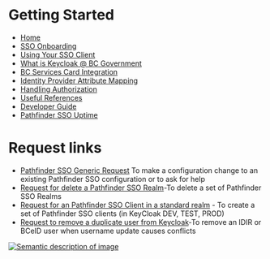 # Getting Started

- [Home](https://github.com/bcgov/ocp-sso/wiki)
- [SSO Onboarding](https://github.com/bcgov/ocp-sso/wiki/SSO-Onboarding)
- [Using Your SSO Client](https://github.com/bcgov/ocp-sso/wiki/Using-Your-SSO-Client)
- [What is Keycloak @ BC Government](https://github.com/bcgov/ocp-sso/wiki/What-is-Keycloak-and-how-it's-used-@-BC-Gov%3F)
- [BC Services Card Integration](https://github.com/bcgov/ocp-sso/wiki/BC-Service-Card-Integration)
- [Identity Provider Attribute Mapping](https://github.com/bcgov/ocp-sso/wiki/Identity-Provider-Attribute-Mapping)
- [Handling Authorization](https://github.com/bcgov/ocp-sso/wiki/Handling-Authorization)
- [Useful References](https://github.com/bcgov/ocp-sso/wiki/Useful-References)
- [Developer Guide](https://github.com/bcgov/sso-requests/blob/dev/docs/developer-guide.md)
- [Pathfinder SSO Uptime](https://uptime.com/s/bcgov-sso)

# Request links
- [Pathfinder SSO Generic Request](https://github.com/BCDevOps/devops-requests/issues/new?assignees=jlangy%2C+junminahn%2C+arcshiftsolutions%2C+zsamji%2C+ConradBoydElliottGustafson&labels=sso-client-q%26a%2C+pending%2C+sso%2C+standard+realm%2C+configuration&template=keycloak_configuration_change.md&title=) To make a configuration change to an existing Pathfinder SSO configuration or to ask for help 
- [Request for delete a Pathfinder SSO Realm](https://github.com/BCDevOps/devops-requests/issues/new?assignees=jlangy%2C+junminahn%2C+arcshiftsolutions%2C+zsamji%2C+ConradBoydElliottGustafson&labels=keycloak-realm%2C+pending%2C+sso&template=keycloak_realm_removal.md&title=)-To delete a set of Pathfinder SSO Realms 
- [Request for an Pathfinder SSO Client in a standard realm](https://bcgov.github.io/sso-requests/) - To create a set of Pathfinder SSO clients (in KeyCloak DEV, TEST, PROD) 
- [Request to remove a duplicate user from Keycloak](https://github.com/BCDevOps/devops-requests/issues/new?assignees=jlangy%2C+junminahn%2C+arcshiftsolutions%2C+zsamji%2C+ConradBoydElliottGustafson&labels=keycloak-user%2C+sso&template=keycloak_user_removal_request.md&title=)-To remove an IDIR or BCeID user when username update causes conflicts

[![Semantic description of image](https://user-images.githubusercontent.com/87393930/133819035-4d0444b7-f962-4370-93b5-ac6201a05d0f.png)][2]

[2]:https://github.com/bcgov/ocp-sso/wiki/Additional-Help

